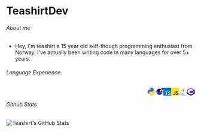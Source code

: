 # TeashirtDev

###### About me
- Hey, i'm teashirt a 15 year old self-though programming enthusiast from Norway. I've actually been writing code in many languages for over 5+ years.

###### Language Experience
‎<img style="float: right;" src="icons/csharp.svg" alt="C#" width="21" height="21" >
<img style="float: right;" src="icons/java.svg" alt="Java" width="21" height="21" >
<img style="float: right;" src="icons/javascript.svg" alt="JS" width="21" height="21" >
<img style="float: right;" src="icons/typescript.svg" alt="TS" width="21" height="21" >
<img style="float: right;" src="icons/lua.svg" alt="Lua" width="21" height="21" >
<img style="float: right;" src="icons/python.svg" alt="Python" width="21" height="21" >

###### Github Stats
![Teashirt's GitHub Stats](https://github-readme-stats.vercel.app/api?username=teashirtdev&show_icons=true&theme=dark)
